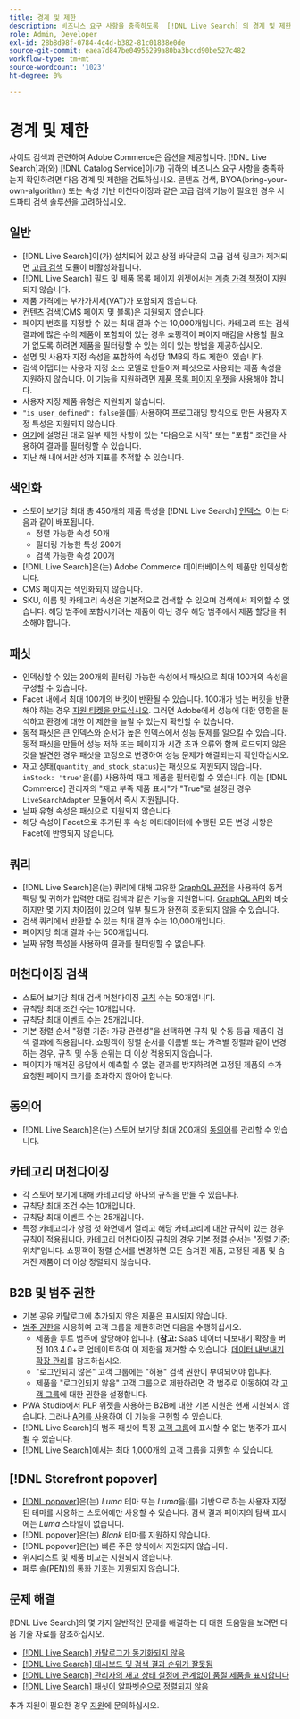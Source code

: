```yaml
---
title: 경계 및 제한
description: 비즈니스 요구 사항을 충족하도록  [!DNL Live Search] 의 경계 및 제한에 대해 알아봅니다.
role: Admin, Developer
exl-id: 28b8d98f-0784-4c4d-b382-81c01838e0de
source-git-commit: eaea7d847be04956299a80ba3bccd90be527c482
workflow-type: tm+mt
source-wordcount: '1023'
ht-degree: 0%

---
```


# 경계 및 제한

사이트 검색과 관련하여 Adobe Commerce은 옵션을 제공합니다. [!DNL Live Search]과(와) [!DNL Catalog Service]이(가) 귀하의 비즈니스 요구 사항을 충족하는지 확인하려면 다음 경계 및 제한을 검토하십시오. 콘텐츠 검색, BYOA(bring-your-own-algorithm) 또는 속성 기반 머천다이징과 같은 고급 검색 기능이 필요한 경우 서드파티 검색 솔루션을 고려하십시오.

## 일반

- [!DNL Live Search]이(가) 설치되어 있고 상점 바닥글의 고급 검색 링크가 제거되면 [고급 검색](https://experienceleague.adobe.com/en/docs/commerce-admin/catalog/catalog/search/search) 모듈이 비활성화됩니다.
- [!DNL Live Search] 필드 및 제품 목록 페이지 위젯에서는 [계층 가격 책정](https://experienceleague.adobe.com/en/docs/commerce-admin/catalog/products/pricing/product-price-tier)이 지원되지 않습니다.
- 제품 가격에는 부가가치세(VAT)가 포함되지 않습니다.
- 컨텐츠 검색(CMS 페이지 및 블록)은 지원되지 않습니다.
- 페이지 번호를 지정할 수 있는 최대 결과 수는 10,000개입니다. 카테고리 또는 검색 결과에 많은 수의 제품이 포함되어 있는 경우 쇼핑객이 페이지 매김을 사용할 필요가 없도록 하려면 제품을 필터링할 수 있는 의미 있는 방법을 제공하십시오.
- 설명 및 사용자 지정 속성을 포함하여 속성당 1MB의 하드 제한이 있습니다.
- 검색 어댑터는 사용자 지정 소스 모델로 만들어져 패싯으로 사용되는 제품 속성을 지원하지 않습니다. 이 기능을 지원하려면 [제품 목록 페이지 위젯](plp-styling.md)을 사용해야 합니다.
- 사용자 지정 제품 유형은 지원되지 않습니다.
- `"is_user_defined": false`을(를) 사용하여 프로그래밍 방식으로 만든 사용자 지정 특성은 지원되지 않습니다.
- [여기](https://developer.adobe.com/commerce/services/graphql/live-search/product-search/#limitations)에 설명된 대로 일부 제한 사항이 있는 &quot;다음으로 시작&quot; 또는 &quot;포함&quot; 조건을 사용하여 결과를 필터링할 수 있습니다.
- 지난 해 내에서만 성과 지표를 추적할 수 있습니다.

## 색인화

- 스토어 보기당 최대 총 450개의 제품 특성을 [!DNL Live Search] [인덱스](indexing.md). 이는 다음과 같이 배포됩니다.
   - 정렬 가능한 속성 50개
   - 필터링 가능한 특성 200개
   - 검색 가능한 속성 200개
- [!DNL Live Search]은(는) Adobe Commerce 데이터베이스의 제품만 인덱싱합니다.
- CMS 페이지는 색인화되지 않습니다.
- SKU, 이름 및 카테고리 속성은 기본적으로 검색할 수 있으며 검색에서 제외할 수 없습니다. 해당 범주에 포함시키려는 제품이 아닌 경우 해당 범주에서 제품 할당을 취소해야 합니다.

## 패싯

- 인덱싱할 수 있는 200개의 필터링 가능한 속성에서 패싯으로 최대 100개의 속성을 구성할 수 있습니다.
- Facet 내에서 최대 100개의 버킷이 반환될 수 있습니다. 100개가 넘는 버킷을 반환해야 하는 경우 [지원 티켓을 만드십시오](https://experienceleague.adobe.com/en/docs/commerce-knowledge-base/kb/help-center-guide/magento-help-center-user-guide). 그러면 Adobe에서 성능에 대한 영향을 분석하고 환경에 대한 이 제한을 늘릴 수 있는지 확인할 수 있습니다.
- 동적 패싯은 큰 인덱스와 순서가 높은 인덱스에서 성능 문제를 일으킬 수 있습니다. 동적 패싯을 만들어 성능 저하 또는 페이지가 시간 초과 오류와 함께 로드되지 않은 것을 발견한 경우 패싯을 고정으로 변경하여 성능 문제가 해결되는지 확인하십시오.
- 재고 상태(`quantity_and_stock_status`)는 패싯으로 지원되지 않습니다. `inStock: 'true'`을(를) 사용하여 재고 제품을 필터링할 수 있습니다. 이는 [!DNL Commerce] 관리자의 &quot;재고 부족 제품 표시&quot;가 &quot;True&quot;로 설정된 경우 `LiveSearchAdapter` 모듈에서 즉시 지원됩니다.
- 날짜 유형 속성은 패싯으로 지원되지 않습니다.
- 해당 속성이 Facet으로 추가된 후 속성 메타데이터에 수행된 모든 변경 사항은 Facet에 반영되지 않습니다.

## 쿼리

- [!DNL Live Search]은(는) 쿼리에 대해 고유한 [GraphQL 끝점](https://developer.adobe.com/commerce/services/graphql/live-search/)을 사용하여 동적 팩팅 및 귀하가 입력한 대로 검색과 같은 기능을 지원합니다. [GraphQL API](https://developer.adobe.com/commerce/webapi/graphql/)와 비슷하지만 몇 가지 차이점이 있으며 일부 필드가 완전히 호환되지 않을 수 있습니다.
- 검색 쿼리에서 반환할 수 있는 최대 결과 수는 10,000개입니다.
- 페이지당 최대 결과 수는 500개입니다.
- 날짜 유형 특성을 사용하여 결과를 필터링할 수 없습니다.

## 머천다이징 검색

- 스토어 보기당 최대 검색 머천다이징 [규칙](rules.md) 수는 50개입니다.
- 규칙당 최대 조건 수는 10개입니다.
- 규칙당 최대 이벤트 수는 25개입니다.
- 기본 정렬 순서 &quot;정렬 기준: 가장 관련성&quot;을 선택하면 규칙 및 수동 등급 제품이 검색 결과에 적용됩니다. 쇼핑객이 정렬 순서를 이름별 또는 가격별 정렬과 같이 변경하는 경우, 규칙 및 수동 순위는 더 이상 적용되지 않습니다.
- 페이지가 매겨진 응답에서 예측할 수 없는 결과를 방지하려면 고정된 제품의 수가 요청된 페이지 크기를 초과하지 않아야 합니다.

## 동의어

- [!DNL Live Search]은(는) 스토어 보기당 최대 200개의 [동의어](synonyms.md)를 관리할 수 있습니다.

## 카테고리 머천다이징

- 각 스토어 보기에 대해 카테고리당 하나의 규칙을 만들 수 있습니다.
- 규칙당 최대 조건 수는 10개입니다.
- 규칙당 최대 이벤트 수는 25개입니다.
- 특정 카테고리가 상점 첫 화면에서 열리고 해당 카테고리에 대한 규칙이 있는 경우 규칙이 적용됩니다. 카테고리 머천다이징 규칙의 경우 기본 정렬 순서는 &quot;정렬 기준: 위치&quot;입니다. 쇼핑객이 정렬 순서를 변경하면 모든 숨겨진 제품, 고정된 제품 및 숨겨진 제품이 더 이상 정렬되지 않습니다.

## B2B 및 범주 권한

- 기본 공유 카탈로그에 추가되지 않은 제품은 표시되지 않습니다.
- [범주 권한](https://experienceleague.adobe.com/en/docs/commerce-admin/catalog/categories/category-permissions)을 사용하여 고객 그룹을 제한하려면 다음을 수행하십시오.
   - 제품을 루트 범주에 할당해야 합니다. (**참고:** SaaS 데이터 내보내기 확장을 버전 103.4.0+로 업데이트하여 이 제한을 제거할 수 있습니다. [데이터 내보내기 확장 관리](../data-export/manage-extension.md)를 참조하십시오.
   - &quot;로그인되지 않은&quot; 고객 그룹에는 &quot;허용&quot; 검색 권한이 부여되어야 합니다.
   - 제품을 &quot;로그인되지 않음&quot; 고객 그룹으로 제한하려면 각 범주로 이동하여 각 [고객 그룹](https://experienceleague.adobe.com/en/docs/commerce-admin/b2b/shared-catalogs/catalog-shared-manage)에 대한 권한을 설정합니다.
- PWA Studio에서 PLP 위젯을 사용하는 B2B에 대한 기본 지원은 현재 지원되지 않습니다. 그러나 [API를 사용](install.md#pwa-support)하여 이 기능을 구현할 수 있습니다.
- [!DNL Live Search]의 범주 패싯에 특정 [고객 그룹](https://experienceleague.adobe.com/en/docs/commerce-admin/b2b/shared-catalogs/catalog-shared-manage)에 표시할 수 없는 범주가 표시될 수 있습니다.
- [!DNL Live Search]에서는 최대 1,000개의 고객 그룹을 지원할 수 있습니다.

## [!DNL Storefront popover]

- [[!DNL popover]](storefront-popover.md)은(는) *Luma* 테마 또는 *Luma*&#x200B;을(를) 기반으로 하는 사용자 지정된 테마를 사용하는 스토어에만 사용할 수 있습니다. 검색 결과 페이지의 탐색 표시에는 *Luma* 스타일이 없습니다.
- [!DNL popover]은(는) *Blank* 테마를 지원하지 않습니다.
- [!DNL popover]은(는) 빠른 주문 양식에서 지원되지 않습니다.
- 위시리스트 및 제품 비교는 지원되지 않습니다.
- 페루 솔(PEN)의 통화 기호는 지원되지 않습니다.

## 문제 해결

[!DNL Live Search]의 몇 가지 일반적인 문제를 해결하는 데 대한 도움말을 보려면 다음 기술 자료를 참조하십시오.

- [[!DNL Live Search] 카탈로그가 동기화되지 않음](https://experienceleague.adobe.com/en/docs/commerce-knowledge-base/kb/troubleshooting/miscellaneous/live-search-catalog-data-sync)
- [[!DNL Live Search] 대시보드 및 검색 결과 순위가 잘못됨](https://experienceleague.adobe.com/en/docs/commerce-knowledge-base/kb/troubleshooting/miscellaneous/live-search-dashboard-ranking-incorrect)
- [[!DNL Live Search] 관리자의 재고 상태 설정에 관계없이 품절 제품을 표시합니다](https://experienceleague.adobe.com/en/docs/commerce-knowledge-base/kb/troubleshooting/miscellaneous/live-search-displays-out-of-stock-products)
- [[!DNL Live Search] 패싯이 알파벳순으로 정렬되지 않음](https://experienceleague.adobe.com/en/docs/commerce-knowledge-base/kb/troubleshooting/miscellaneous/live-search-facets-not-sorted)

추가 지원이 필요한 경우 [지원](https://experienceleague.adobe.com/en/docs/commerce-knowledge-base/kb/help-center-guide/magento-help-center-user-guide)에 문의하십시오.
